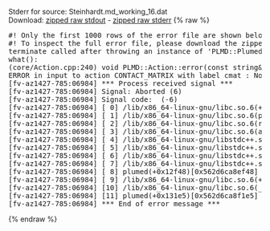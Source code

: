 Stderr for source:  Steinhardt.md_working_16.dat   
Download: [zipped raw stdout](Steinhardt.md_working_16.dat.plumed.stdout.txt.zip) - [zipped raw stderr](Steinhardt.md_working_16.dat.plumed.stderr.txt.zip) 
{% raw %}
<pre>
#! Only the first 1000 rows of the error file are shown below
#! To inspect the full error file, please download the zipped raw stderr file above
terminate called after throwing an instance of 'PLMD::Plumed::ExceptionError'
what():
(core/Action.cpp:240) void PLMD::Action::error(const string&) const
ERROR in input to action CONTACT_MATRIX with label cmat : No atoms have been read in
[fv-az1427-785:06984] *** Process received signal ***
[fv-az1427-785:06984] Signal: Aborted (6)
[fv-az1427-785:06984] Signal code:  (-6)
[fv-az1427-785:06984] [ 0] /lib/x86_64-linux-gnu/libc.so.6(+0x42520)[0x7f8642842520]
[fv-az1427-785:06984] [ 1] /lib/x86_64-linux-gnu/libc.so.6(pthread_kill+0x12c)[0x7f86428969fc]
[fv-az1427-785:06984] [ 2] /lib/x86_64-linux-gnu/libc.so.6(raise+0x16)[0x7f8642842476]
[fv-az1427-785:06984] [ 3] /lib/x86_64-linux-gnu/libc.so.6(abort+0xd3)[0x7f86428287f3]
[fv-az1427-785:06984] [ 4] /lib/x86_64-linux-gnu/libstdc++.so.6(+0xa2b9e)[0x7f8642ca2b9e]
[fv-az1427-785:06984] [ 5] /lib/x86_64-linux-gnu/libstdc++.so.6(+0xae20c)[0x7f8642cae20c]
[fv-az1427-785:06984] [ 6] /lib/x86_64-linux-gnu/libstdc++.so.6(+0xae277)[0x7f8642cae277]
[fv-az1427-785:06984] [ 7] /lib/x86_64-linux-gnu/libstdc++.so.6(__cxa_rethrow+0x4b)[0x7f8642cae52b]
[fv-az1427-785:06984] [ 8] plumed(+0x12f48)[0x562d6ca8ef48]
[fv-az1427-785:06984] [ 9] /lib/x86_64-linux-gnu/libc.so.6(+0x29d90)[0x7f8642829d90]
[fv-az1427-785:06984] [10] /lib/x86_64-linux-gnu/libc.so.6(__libc_start_main+0x80)[0x7f8642829e40]
[fv-az1427-785:06984] [11] plumed(+0x131e5)[0x562d6ca8f1e5]
[fv-az1427-785:06984] *** End of error message ***
</pre>
{% endraw %}
